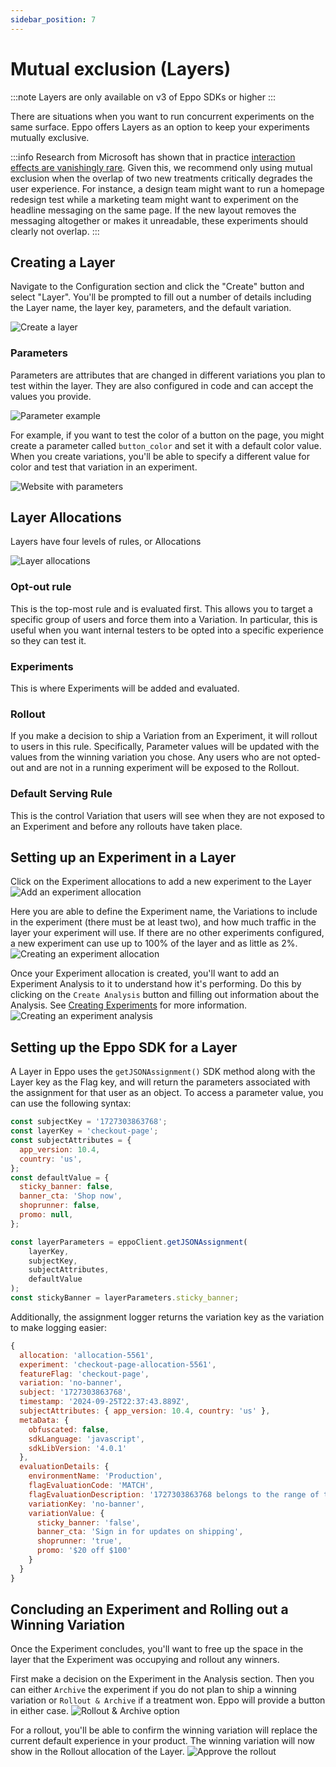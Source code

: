 ```yaml
---
sidebar_position: 7
---
```


# Mutual exclusion (Layers)

:::note
Layers are only available on v3 of Eppo SDKs or higher
:::

There are situations when you want to run concurrent experiments on the same surface. Eppo offers Layers as an option to keep your experiments mutually exclusive.

:::info
Research from Microsoft has shown that in practice [interaction effects are vanishingly rare](https://www.microsoft.com/en-us/research/group/experimentation-platform-exp/articles/a-b-interactions-a-call-to-relax/). Given this, we recommend only using mutual exclusion when the overlap of two new treatments critically degrades the user experience. For instance, a design team might want to run a homepage redesign test while a marketing team might want to experiment on the headline messaging on the same page. If the new layout removes the messaging altogether or makes it unreadable, these experiments should clearly not overlap.
:::

## Creating a Layer

Navigate to the Configuration section and click the "Create" button and select "Layer". You'll be prompted to fill out a number of details including the Layer name, the layer key, parameters, and the default variation.

![Create a layer](/img/feature-flagging/create-layer.png)

### Parameters
Parameters are attributes that are changed in different variations you plan to test within the layer. They are also configured in code and can accept the values you provide.

![Parameter example](/img/feature-flagging/parameter-example.jpg)

For example, if you want to test the color of a button on the page, you might create a parameter called `button_color` and set it with a default color value. When you create variations, you'll be able to specify a different value for color and test that variation in an experiment.

![Website with parameters](/img/feature-flagging/website-example.png)

## Layer Allocations
Layers have four levels of rules, or Allocations

![Layer allocations](/img/feature-flagging/layer-allocations.png)

### Opt-out rule
This is the top-most rule and is evaluated first. This allows you to target a specific group of users and force them into a Variation. In particular, this is useful when you want internal testers to be opted into a specific experience so they can test it.

### Experiments
This is where Experiments will be added and evaluated.

### Rollout
If you make a decision to ship a Variation from an Experiment, it will rollout to users in this rule. Specifically, Parameter values will be updated with the values from the winning variation you chose. Any users who are not opted-out and are not in a running experiment will be exposed to the Rollout.

### Default Serving Rule
This is the control Variation that users will see when they are not exposed to an Experiment and before any rollouts have taken place. 

## Setting up an Experiment in a Layer

Click on the Experiment allocations to add a new experiment to the Layer
![Add an experiment allocation](/img/feature-flagging/layer-add-experiment.png)

Here you are able to define the Experiment name, the Variations to include in the experiment (there must be at least two), and how much traffic in the layer your experiment will use. If there are no other experiments configured, a new experiment can use up to 100% of the layer and as little as 2%.
![Creating an experiment allocation](/img/feature-flagging/layer-create-allocation.png)

Once your Experiment allocation is created, you'll want to add an Experiment Analysis to it to understand how it's performing. Do this by clicking on the `Create Analysis` button and filling out information about the Analysis. See [Creating Experiments](/experiment-analysis/configuration) for more information.
![Creating an experiment analysis](/img/feature-flagging/layer-experiment-analysis.png)

## Setting up the Eppo SDK for a Layer

A Layer in Eppo uses the `getJSONAssignment()` SDK method along with the Layer key as the Flag key, and will return the parameters associated with the assignment for that user as an object.
To access a parameter value, you can use the following syntax:

```javascript
const subjectKey = '1727303863768';
const layerKey = 'checkout-page';
const subjectAttributes = {
  app_version: 10.4,
  country: 'us',
};
const defaultValue = {
  sticky_banner: false,
  banner_cta: 'Shop now',
  shoprunner: false,
  promo: null,
};

const layerParameters = eppoClient.getJSONAssignment(
    layerKey,
    subjectKey,
    subjectAttributes,
    defaultValue
);
const stickyBanner = layerParameters.sticky_banner;
```


Additionally, the assignment logger returns the variation key as the variation to make logging easier:

```javascript
{
  allocation: 'allocation-5561',
  experiment: 'checkout-page-allocation-5561',
  featureFlag: 'checkout-page',
  variation: 'no-banner',
  subject: '1727303863768',
  timestamp: '2024-09-25T22:37:43.889Z',
  subjectAttributes: { app_version: 10.4, country: 'us' },
  metaData: {
    obfuscated: false,
    sdkLanguage: 'javascript',
    sdkLibVersion: '4.0.1'
  },
  evaluationDetails: {
    environmentName: 'Production',
    flagEvaluationCode: 'MATCH',
    flagEvaluationDescription: '1727303863768 belongs to the range of traffic assigned to "no-banner" defined in allocation "allocation-5561".',
    variationKey: 'no-banner',
    variationValue: {
      sticky_banner: 'false',
      banner_cta: 'Sign in for updates on shipping',
      shoprunner: 'true',
      promo: '$20 off $100'
    }
  }
}
```

## Concluding an Experiment and Rolling out a Winning Variation
Once the Experiment concludes, you'll want to free up the space in the layer that the Experiment was occupying and rollout any winners.

First make a decision on the Experiment in the Analysis section. Then you can either `Archive` the experiment if you do not plan to ship a winning variation or `Rollout & Archive` if a treatment won. Eppo will provide a button in either case.
![Rollout & Archive option](/img/feature-flagging/layer-rollout.png)

For a rollout, you'll be able to confirm the winning variation will replace the current default experience in your product. The winning variation will now show in the Rollout allocation of the Layer.
![Approve the rollout](/img/feature-flagging/layer-rollout-confirmation.png)
